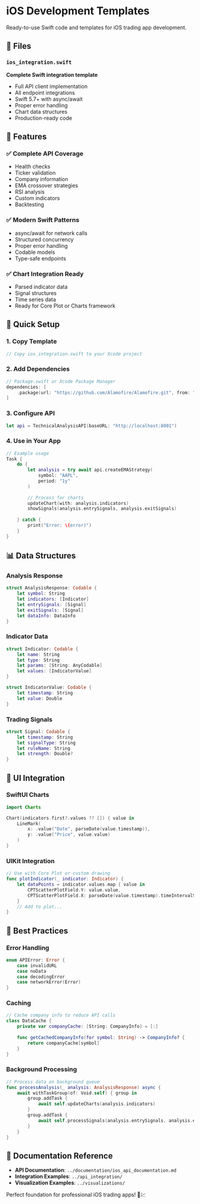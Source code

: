 # iOS Development Templates

Ready-to-use Swift code and templates for iOS trading app development.

## 📁 Files

### `ios_integration.swift`
**Complete Swift integration template**
- Full API client implementation
- All endpoint integrations
- Swift 5.7+ with async/await
- Proper error handling
- Chart data structures
- Production-ready code

## 🎯 Features

### ✅ Complete API Coverage
- Health checks
- Ticker validation
- Company information
- EMA crossover strategies
- RSI analysis
- Custom indicators
- Backtesting

### ✅ Modern Swift Patterns
- async/await for network calls
- Structured concurrency
- Proper error handling
- Codable models
- Type-safe endpoints

### ✅ Chart Integration Ready
- Parsed indicator data
- Signal structures
- Time series data
- Ready for Core Plot or Charts framework

## 🚀 Quick Setup

### 1. Copy Template
```swift
// Copy ios_integration.swift to your Xcode project
```

### 2. Add Dependencies
```swift
// Package.swift or Xcode Package Manager
dependencies: [
    .package(url: "https://github.com/Alamofire/Alamofire.git", from: "5.0.0")
]
```

### 3. Configure API
```swift
let api = TechnicalAnalysisAPI(baseURL: "http://localhost:8001")
```

### 4. Use in Your App
```swift
// Example usage
Task {
    do {
        let analysis = try await api.createEMAStrategy(
            symbol: "AAPL",
            period: "1y"
        )
        
        // Process for charts
        updateChart(with: analysis.indicators)
        showSignals(analysis.entrySignals, analysis.exitSignals)
        
    } catch {
        print("Error: \(error)")
    }
}
```

## 📊 Data Structures

### Analysis Response
```swift
struct AnalysisResponse: Codable {
    let symbol: String
    let indicators: [Indicator]
    let entrySignals: [Signal]
    let exitSignals: [Signal]
    let dataInfo: DataInfo
}
```

### Indicator Data
```swift
struct Indicator: Codable {
    let name: String
    let type: String
    let params: [String: AnyCodable]
    let values: [IndicatorValue]
}

struct IndicatorValue: Codable {
    let timestamp: String
    let value: Double
}
```

### Trading Signals
```swift
struct Signal: Codable {
    let timestamp: String
    let signalType: String
    let ruleName: String
    let strength: Double?
}
```

## 📱 UI Integration

### SwiftUI Charts
```swift
import Charts

Chart(indicators.first?.values ?? []) { value in
    LineMark(
        x: .value("Date", parseDate(value.timestamp)),
        y: .value("Price", value.value)
    )
}
```

### UIKit Integration
```swift
// Use with Core Plot or custom drawing
func plotIndicator(_ indicator: Indicator) {
    let dataPoints = indicator.values.map { value in
        CPTScatterPlotField.Y: value.value,
        CPTScatterPlotField.X: parseDate(value.timestamp).timeIntervalSince1970
    }
    // Add to plot...
}
```

## 🎯 Best Practices

### Error Handling
```swift
enum APIError: Error {
    case invalidURL
    case noData
    case decodingError
    case networkError(Error)
}
```

### Caching
```swift
// Cache company info to reduce API calls
class DataCache {
    private var companyCache: [String: CompanyInfo] = [:]
    
    func getCachedCompanyInfo(for symbol: String) -> CompanyInfo? {
        return companyCache[symbol]
    }
}
```

### Background Processing
```swift
// Process data on background queue
func processAnalysis(_ analysis: AnalysisResponse) async {
    await withTaskGroup(of: Void.self) { group in
        group.addTask {
            await self.updateCharts(analysis.indicators)
        }
        group.addTask {
            await self.processSignals(analysis.entrySignals, analysis.exitSignals)
        }
    }
}
```

## 📖 Documentation Reference

- **API Documentation**: `../documentation/ios_api_documentation.md`
- **Integration Examples**: `../api_integration/`
- **Visualization Examples**: `../visualizations/`

Perfect foundation for professional iOS trading apps! 📱💹 